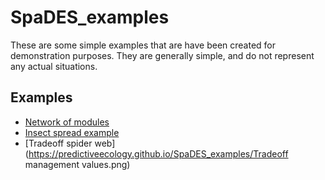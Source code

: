 # SpaDES_examples

These are some simple examples that are have been created for demonstration purposes. They are generally simple, and do not represent any actual situations.

## Examples

  - [Network of modules](https://predictiveecology.github.io/SpaDES_examples/Network/Index.html)
  - [Insect spread example](https://predictiveecology.github.io/SpaDES_examples/SpreadAnimation/Index.html)
  - [Tradeoff spider web](https://predictiveecology.github.io/SpaDES_examples/Tradeoff management values.png)